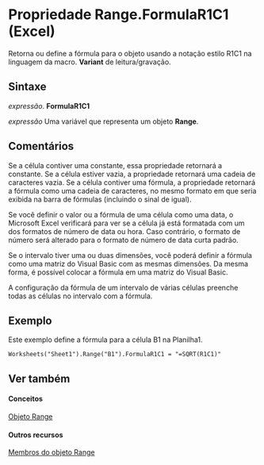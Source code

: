 
# Propriedade Range.FormulaR1C1 (Excel)

Retorna ou define a fórmula para o objeto usando a notação estilo R1C1 na linguagem da macro.  **Variant** de leitura/gravação.


## Sintaxe

 _expressão_. **FormulaR1C1**

 _expressão_ Uma variável que representa um objeto **Range**.


## Comentários

Se a célula contiver uma constante, essa propriedade retornará a constante. Se a célula estiver vazia, a propriedade retornará uma cadeia de caracteres vazia. Se a célula contiver uma fórmula, a propriedade retornará a fórmula como uma cadeia de caracteres, no mesmo formato em que seria exibida na barra de fórmulas (incluindo o sinal de igual).

Se você definir o valor ou a fórmula de uma célula como uma data, o Microsoft Excel verificará para ver se a célula já está formatada com um dos formatos de número de data ou hora. Caso contrário, o formato de número será alterado para o formato de número de data curta padrão.

Se o intervalo tiver uma ou duas dimensões, você poderá definir a fórmula como uma matriz do Visual Basic com as mesmas dimensões. Da mesma forma, é possível colocar a fórmula em uma matriz do Visual Basic.

A configuração da fórmula de um intervalo de várias células preenche todas as células no intervalo com a fórmula.


## Exemplo

Este exemplo define a fórmula para a célula B1 na Planilha1.


```
Worksheets("Sheet1").Range("B1").FormulaR1C1 = "=SQRT(R1C1)"
```


## Ver também


#### Conceitos


[Objeto Range](b8207778-0dcc-4570-1234-f130532cc8cd.md)
#### Outros recursos


[Membros do objeto Range](4336bf81-1e63-7e44-1792-baf366a027a7.md)